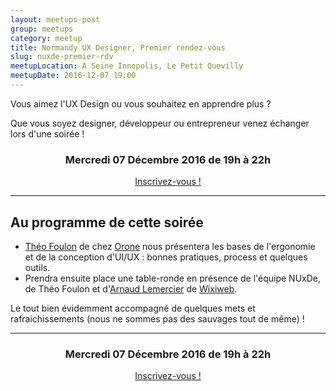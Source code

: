 ```yaml
---
layout: meetups-post
group: meetups
category: meetup
title: Normandy UX Designer, Premier rendez-vous
slug: nuxde-premier-rdv
meetupLocation: A Seine Innopolis, Le Petit Quevilly
meetupDate: 2016-12-07 19:00
---
```


Vous aimez l'UX Design ou vous souhaitez en apprendre plus ?

Que vous soyez designer, développeur ou entrepreneur venez échanger lors d'une soirée !

<div style="text-align: center;">
  <h3>Mercredi 07 Décembre 2016 de 19h à 22h</h3>
  <p>
    <a class="button" target="_blank"
    href="https://www.eventbrite.fr/e/billets-normandy-ux-designer-premier-rendez-vous-29844628086">
      Inscrivez-vous !
    </a>
  </p>
</div>

----

## Au programme de cette soirée


- [Théo Foulon](https://www.linkedin.com/in/th%C3%A9o-foulon-a2553b4a) de chez [Orone](http://www.orone.com/) nous présentera les bases de l'ergonomie et de la conception d'UI/UX : bonnes pratiques, process et quelques outils.
- Prendra ensuite place une table-ronde en présence de l'équipe NUxDe, de Théo Foulon et d'[Arnaud Lemercier](http://arnaud.lemercier.me/) de [Wixiweb](http://wixiweb.fr/).

Le tout bien évidemment accompagné de quelques mets et rafraichissements (nous ne sommes pas des sauvages tout de même) !

---

<div style="text-align: center;">
  <h3>Mercredi 07 Décembre 2016 de 19h à 22h</h3>
  <p>
    <a class="button" target="_blank"
    href="https://www.eventbrite.fr/e/billets-normandy-ux-designer-premier-rendez-vous-29844628086">
      Inscrivez-vous !
    </a>
  </p>
</div>
